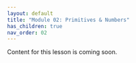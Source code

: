 ```yaml
---
layout: default
title: "Module 02: Primitives & Numbers"
has_children: true
nav_order: 02
---
```


Content for this lesson is coming soon.

